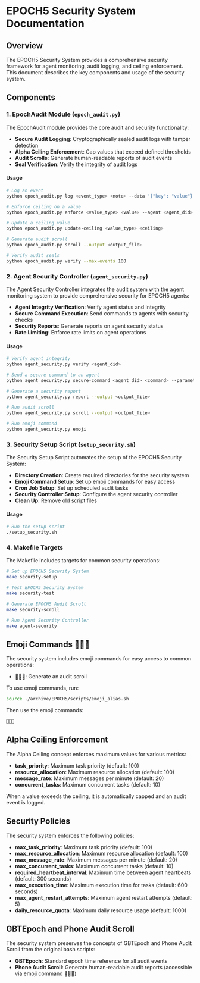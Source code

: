 # EPOCH5 Security System Documentation

## Overview

The EPOCH5 Security System provides a comprehensive security framework for agent monitoring, audit logging, and ceiling enforcement. This document describes the key components and usage of the security system.

## Components

### 1. EpochAudit Module (`epoch_audit.py`)

The EpochAudit module provides the core audit and security functionality:

- **Secure Audit Logging**: Cryptographically sealed audit logs with tamper detection
- **Alpha Ceiling Enforcement**: Cap values that exceed defined thresholds
- **Audit Scrolls**: Generate human-readable reports of audit events
- **Seal Verification**: Verify the integrity of audit logs

#### Usage

```bash
# Log an event
python epoch_audit.py log <event_type> <note> --data '{"key": "value"}'

# Enforce ceiling on a value
python epoch_audit.py enforce <value_type> <value> --agent <agent_did>

# Update a ceiling value
python epoch_audit.py update-ceiling <value_type> <ceiling>

# Generate audit scroll
python epoch_audit.py scroll --output <output_file>

# Verify audit seals
python epoch_audit.py verify --max-events 100
```

### 2. Agent Security Controller (`agent_security.py`)

The Agent Security Controller integrates the audit system with the agent monitoring system to provide comprehensive security for EPOCH5 agents:

- **Agent Integrity Verification**: Verify agent status and integrity
- **Secure Command Execution**: Send commands to agents with security checks
- **Security Reports**: Generate reports on agent security status
- **Rate Limiting**: Enforce rate limits on agent operations

#### Usage

```bash
# Verify agent integrity
python agent_security.py verify <agent_did>

# Send a secure command to an agent
python agent_security.py secure-command <agent_did> <command> --parameters '{"key": "value"}'

# Generate a security report
python agent_security.py report --output <output_file>

# Run audit scroll
python agent_security.py scroll --output <output_file>

# Run emoji command
python agent_security.py emoji
```

### 3. Security Setup Script (`setup_security.sh`)

The Security Setup Script automates the setup of the EPOCH5 Security System:

- **Directory Creation**: Create required directories for the security system
- **Emoji Command Setup**: Set up emoji commands for easy access
- **Cron Job Setup**: Set up scheduled audit tasks
- **Security Controller Setup**: Configure the agent security controller
- **Clean Up**: Remove old script files

#### Usage

```bash
# Run the setup script
./setup_security.sh
```

### 4. Makefile Targets

The Makefile includes targets for common security operations:

```bash
# Set up EPOCH5 Security System
make security-setup

# Test EPOCH5 Security System
make security-test

# Generate EPOCH5 Audit Scroll
make security-scroll

# Run Agent Security Controller
make agent-security
```

## Emoji Commands 🧙🦿🤖

The security system includes emoji commands for easy access to common operations:

- **🧙🦿🤖**: Generate an audit scroll

To use emoji commands, run:

```bash
source ./archive/EPOCH5/scripts/emoji_alias.sh
```

Then use the emoji commands:

```bash
🧙🦿🤖
```

## Alpha Ceiling Enforcement

The Alpha Ceiling concept enforces maximum values for various metrics:

- **task_priority**: Maximum task priority (default: 100)
- **resource_allocation**: Maximum resource allocation (default: 100)
- **message_rate**: Maximum messages per minute (default: 20)
- **concurrent_tasks**: Maximum concurrent tasks (default: 10)

When a value exceeds the ceiling, it is automatically capped and an audit event is logged.

## Security Policies

The security system enforces the following policies:

- **max_task_priority**: Maximum task priority (default: 100)
- **max_resource_allocation**: Maximum resource allocation (default: 100)
- **max_message_rate**: Maximum messages per minute (default: 20)
- **max_concurrent_tasks**: Maximum concurrent tasks (default: 10)
- **required_heartbeat_interval**: Maximum time between agent heartbeats (default: 300 seconds)
- **max_execution_time**: Maximum execution time for tasks (default: 600 seconds)
- **max_agent_restart_attempts**: Maximum agent restart attempts (default: 5)
- **daily_resource_quota**: Maximum daily resource usage (default: 1000)

## GBTEpoch and Phone Audit Scroll

The security system preserves the concepts of GBTEpoch and Phone Audit Scroll from the original bash scripts:

- **GBTEpoch**: Standard epoch time reference for all audit events
- **Phone Audit Scroll**: Generate human-readable audit reports (accessible via emoji command 🧙🦿🤖)
